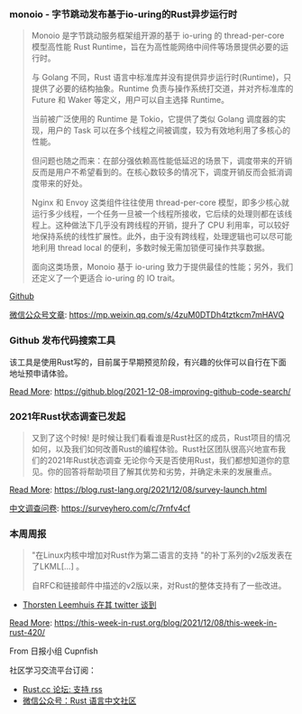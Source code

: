 ### monoio - 字节跳动发布基于io-uring的Rust异步运行时
> Monoio 是字节跳动服务框架组开源的基于 io-uring 的 thread-per-core 模型高性能 Rust Runtime，旨在为高性能网络中间件等场景提供必要的运行时。
>
> 与 Golang 不同，Rust 语言中标准库并没有提供异步运行时(Runtime)，只提供了必要的结构抽象。Runtime 负责与操作系统打交道，并对齐标准库的 Future 和 Waker 等定义，用户可以自主选择 Runtime。
>
> 当前被广泛使用的 Runtime 是 Tokio，它提供了类似 Golang 调度器的实现，用户的 Task 可以在多个线程之间被调度，较为有效地利用了多核心的性能。
>
> 但问题也随之而来：在部分强依赖高性能低延迟的场景下，调度带来的开销反而是用户不希望看到的。在核心数较多的情况下，调度开销反而会抵消调度带来的好处。
>
> Nginx 和 Envoy 这类组件往往使用 thread-per-core 模型，即多少核心就运行多少线程，一个任务一旦被一个线程所接收，它后续的处理则都在该线程上。这种做法下几乎没有跨线程的开销，提升了 CPU 利用率，可以较好地保持系统的线性扩展性。此外，由于没有跨线程，处理逻辑也可以尽可能地利用 thread local 的便利，多数时候无需加锁便可操作共享数据。
>
> 面向这类场景，Monoio 基于 io-uring 致力于提供最佳的性能；另外，我们还定义了一个更适合 io-uring 的 IO trait。

[Github](https://github.com/bytedace/monoio)

[微信公众号文章](https://mp.weixin.qq.com/s/4zuM0DTDh4tztkcm7mHAVQ): https://mp.weixin.qq.com/s/4zuM0DTDh4tztkcm7mHAVQ

### Github 发布代码搜索工具

该工具是使用Rust写的，目前属于早期预览阶段，有兴趣的伙伴可以自行在下面地址预申请体验。

[Read More](https://github.blog/2021-12-08-improving-github-code-search/): https://github.blog/2021-12-08-improving-github-code-search/


### 2021年Rust状态调查已发起

> 又到了这个时候! 是时候让我们看看谁是Rust社区的成员，Rust项目的情况如何，以及我们如何改善Rust的编程体验。Rust社区团队很高兴地宣布我们的2021年Rust状态调查 无论你今天是否使用Rust，我们都想知道你的意见。你的回答将帮助项目了解其优势和劣势，并确定未来的发展重点。

[Read More](https://blog.rust-lang.org/2021/12/08/survey-launch.html): https://blog.rust-lang.org/2021/12/08/survey-launch.html

[中文调查问卷](https://surveyhero.com/c/7rnfv4cf): https://surveyhero.com/c/7rnfv4cf

### 本周周报

> "在Linux内核中增加对Rust作为第二语言的支持 "的补丁系列的v2版发表在了LKML[...] 。
> 
> 自RFC和链接邮件中描述的v2版以来，对Rust的整体支持有了一些改进。
> 
- [Thorsten Leemhuis 在其 twitter 谈到](https://twitter.com/kernellogger/status/1467874273582886921?s=20)


[Read More](https://this-week-in-rust.org/blog/2021/12/08/this-week-in-rust-420/): https://this-week-in-rust.org/blog/2021/12/08/this-week-in-rust-420/

From 日报小组 Cupnfish

社区学习交流平台订阅：

- [Rust.cc 论坛: 支持 rss](https://rustcc.cn/)
- [微信公众号：Rust 语言中文社区](https://rustcc.cn/article?id=ed7c9379-d681-47cb-9532-0db97d883f62)